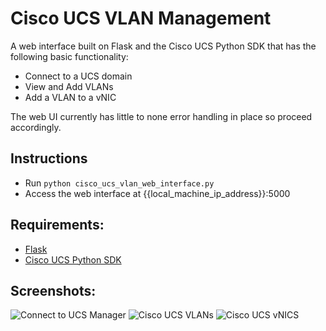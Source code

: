 # Cisco UCS VLAN Management

A web interface built on Flask and the Cisco UCS Python SDK that has the
following basic functionality:

- Connect to a UCS domain
- View and Add VLANs
- Add a VLAN to a vNIC

The web UI currently has little to none error handling in place so proceed
accordingly.

## Instructions

- Run `python cisco_ucs_vlan_web_interface.py`
- Access the web interface at {{local_machine_ip_address}}:5000

## Requirements:

- [Flask](http://flask.pocoo.org/)
- [Cisco UCS Python SDK](https://communities.cisco.com/docs/DOC-37174)



## Screenshots:

![Connect to UCS Manager](https://cloud.githubusercontent.com/assets/8610203/15125356/0f1d4bfc-15f2-11e6-99c8-554b66adac2d.png)
![Cisco UCS VLANs](https://cloud.githubusercontent.com/assets/8610203/15125358/0f2b1444-15f2-11e6-8200-61bb7e947a24.png)
![Cisco UCS vNICS](https://cloud.githubusercontent.com/assets/8610203/15125357/0f26ad3c-15f2-11e6-90c4-70a21ab0a725.png)
